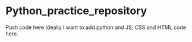 # Python_practice_repository
Push code here
Ideally I want to add python and JS, CSS and HTML code here.
